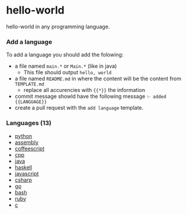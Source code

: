 # hello-world
hello-world in any programming language.

### Add a language

To add a language you should add the folowing:

* a file named `main.*` or `Main.*` (like in java)
    * This file should output `hello, world`
* a file named `README.md` in where the content will be the content from `TEMPLATE.md`
    * replace all accurencies with `{{*}}` the information
* commit message showld have the following message `✨ added {{LANGUAGE}}`
* create a pull request with the `add language` template.


### Languages (13)

* [python](./python)
* [assembly](./assembly)
* [coffeescript](./coffeescript)
* [cpp](./cpp)
* [java](./java)
* [haskell](./haskell)
* [javascript](./javascript)
* [csharp](./csharp)
* [go](./go)
* [bash](./bash)
* [ruby](./ruby)
* [c](./c)